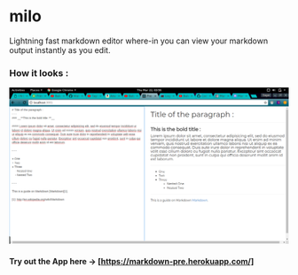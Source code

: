 # milo
Lightning fast markdown editor where-in you can view your markdown output instantly as you edit.

### How it looks :

![ss](ss.png)

#### Try out the App here -> [https://markdown-pre.herokuapp.com/]
